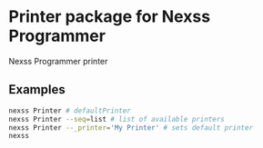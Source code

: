 # Printer package for Nexss Programmer

Nexss Programmer printer

## Examples

```sh
nexss Printer # defaultPrinter 
nexss Printer --seq=list # list of available printers
nexss Printer --_printer='My Printer' # sets default printer
nexss 
```
